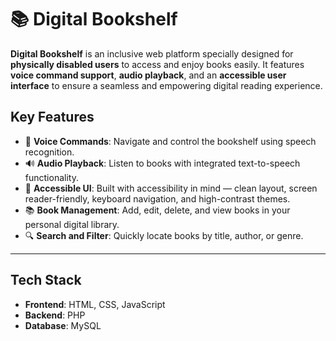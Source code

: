# 📚 Digital Bookshelf

**Digital Bookshelf** is an inclusive web platform specially designed for **physically disabled users** to access and enjoy books easily. It features **voice command support**, **audio playback**, and an **accessible user interface** to ensure a seamless and empowering digital reading experience.

## Key Features

- 🎤 **Voice Commands**: Navigate and control the bookshelf using speech recognition.
- 🔊 **Audio Playback**: Listen to books with integrated text-to-speech functionality.
- 🧩 **Accessible UI**: Built with accessibility in mind — clean layout, screen reader-friendly, keyboard navigation, and high-contrast themes.
- 📚 **Book Management**: Add, edit, delete, and view books in your personal digital library.
- 🔍 **Search and Filter**: Quickly locate books by title, author, or genre.
---
##  Tech Stack

- **Frontend**: HTML, CSS, JavaScript
- **Backend**: PHP
- **Database**: MySQL
